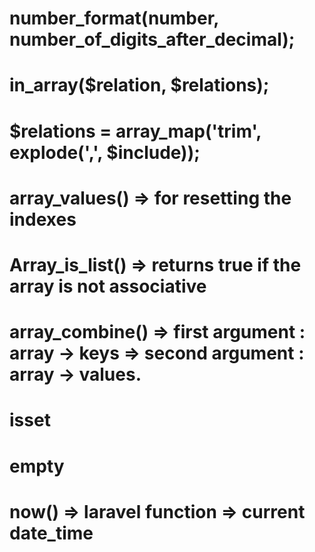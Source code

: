 # number_format(number, number_of_digits_after_decimal);
# in_array($relation, $relations);
# $relations = array_map('trim', explode(',', $include));
# array_values() => for resetting the indexes
# Array_is_list() => returns true if the array is not associative
# array_combine() => first argument : array -> keys => second argument : array -> values.
# isset
# empty
# now() => laravel function => current date_time